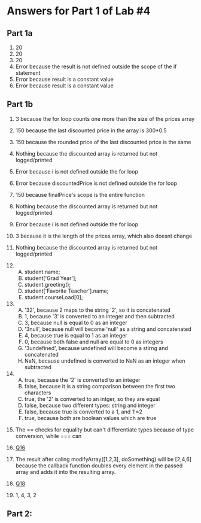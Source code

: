 # Answers for Part 1 of Lab #4
## Part 1a
1. 20
2. 20
3. 20
4. Error because the result is not defined outside the scope of the if statement
5. Error because result is a constant value
6. Error because result is a constant value
   
## Part 1b
1. 3 because the for loop counts one more than the size of the prices array
2. 150 because the last discounted price in the array is 300*0.5
3. 150 because the rounded price of the last discounted price is the same
4. Nothing because the discounted array is returned but not logged/printed
5. Error because i is not defined outside the for loop
6. Error because discountedPrice is not defined outside the for loop
7. 150 because finalPrice's scope is the entire function
8. Nothing because the discounted array is returned but not logged/printed
9. Error because i is not defined outside the for loop
10. 3 because it is the length of the prices array, which also doesnt change
11. Nothing because the discounted array is returned but not logged/printed

12. <ol type="A">
    <li>student&#46;name;</li>
    <li>student['Grad Year'];</li>
    <li>student.greeting();</li>
    <li>student['Favorite Teacher'].name;</li>
    <li>student.courseLoad[0];</li>
    </ol>

13. <ol type="A">
    <li>'32', because 2 maps to the string '2', so it is concatenated</li>
    <li>1, because '3' is converted to an integer and then subtracted</li>
    <li>3, because null is equal to 0 as an integer</li>
    <li>'3null', because null will become 'null' as a string and concatenated</li>
    <li>4, because true is equal to 1 as an integer</li>
    <li>0, because both false and null are equal to 0 as integers</li>
    <li>'3undefined', because undefined will become a stirng and concatenated</li> 
    <li>NaN, because undefined is converted to NaN as an integer when subtracted</li>
    </ol> 

14. <ol type="A">
    <li>true, because the '2' is converted to an integer</li>
    <li>false, because it is a string comparison between the first two characters</li>
    <li>true, the '2' is converted to an intger, so they are equal</li>
    <li>false, because two different types: string and integer</li>
    <li>false, because true is converted to a 1, and 1!=2</li>
    <li>true, because both are boolean values which are true</li>
    </ol> 

15. The == checks for equality but can't differentiate types because of type conversion, while === can
16. [Q16](/part1/part1b-question16.js)
17. The result after caling modifyArray([1,2,3], doSomething) will be [2,4,6] because the callback function doubles every element in the passed array and adds it into the resulting array.
18. [Q18](/part1/part1b-question18.js)
19. 1, 4, 3, 2

## Part 2:

